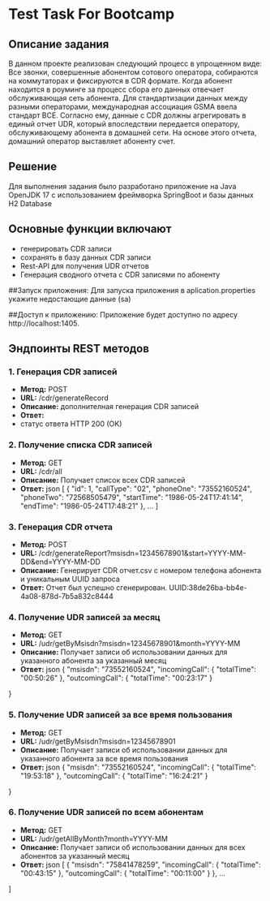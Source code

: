 # Test Task For Bootcamp

## Описание задания
В данном проекте реализован следующий процесс в упрощенном виде:
Все звонки, совершенные абонентом сотового оператора, собираются на коммутаторах и фиксируются в CDR формате. 
Когда абонент находится в роуминге за процесс сбора его данных отвечает обслуживающая сеть абонента. 
Для стандартизации данных между разными операторами, международная ассоциация GSMA ввела стандарт BCE. 
Согласно ему, данные с CDR должны агрегировать в единый отчет UDR, который впоследствии передается оператору, обслуживающему абонента в домашней сети. 
На основе этого отчета, домашний оператор выставляет абоненту счет.

## Решение
Для выполнения задания было разработано приложение на Java OpenJDK 17 с использованием фреймворка SpringBoot и базы данных H2 Database 

## Основные функции включают
- генерировать CDR записи
- сохранять в базу данных CDR записи
- Rest-API для получения UDR отчетов 
- Генерация сводного отчета с CDR записями по абоненту


##Запуск приложения:
Для запуска приложения в aplication.properties укажите недостающие данные (sa)
   

##Доступ к приложению:
Приложение будет доступно по адресу http://localhost:1405.

## Эндпоинты REST методов
### 1. Генерация CDR записей
- **Метод:** POST
- **URL:** /cdr/generateRecord
- **Описание:** дополнителная генерация CDR записей
- **Ответ:**
- статус ответа HTTP 200 (OK)

### 2. Получение списка CDR записей
- **Метод:** GET
- **URL:** /cdr/all
- **Описание:** Получает список всех CDR записей 
- **Ответ:**
json
[
    {
        "id": 1,
        "callType": "02",
        "phoneOne": "73552160524",
        "phoneTwo": "72568505479",
        "startTime": "1986-05-24T17:41:14",
        "endTime": "1986-05-24T17:48:21"
    },
    ...
]

### 3. Генерация CDR отчета
- **Метод:** POST
- **URL:** /cdr/generateReport?msisdn=12345678901&start=YYYY-MM-DD&end=YYYY-MM-DD
- **Описание:** Генерирует CDR отчет.csv с номером телефона абонента и уникальным UUID запроса
- **Ответ:**
Отчет был успешно сгенерирован. UUID:38de26ba-bb4e-4a08-878d-7b5a832c8444

### 4. Получение UDR записей за месяц
- **Метод:** GET
- **URL:** /udr/getByMsisdn?msisdn=12345678901&month=YYYY-MM
- **Описание:** Получает записи об использовании данных для указанного абонента за указанный месяц
- **Ответ:**
json
{
    "msisdn": "73552160524",
    "incomingCall": {
        "totalTime": "00:50:26"
    },
    "outcomingCall": {
        "totalTime": "00:23:17"
    }

}


### 5. Получение UDR записей за все время пользования
- **Метод:** GET
- **URL:** /udr/getByMsisdn?msisdn=12345678901
- **Описание:** Получает записи об использовании данных для указанного абонента за все время пользования
- **Ответ:**
json
{
    "msisdn": "73552160524",
    "incomingCall": {
        "totalTime": "19:53:18"
    },
    "outcomingCall": {
        "totalTime": "16:24:21"
    }

}

### 6. Получение UDR записей по всем абонентам 
- **Метод:** GET
- **URL:** /udr/getAllByMonth?month=YYYY-MM
- **Описание:** Получает записи об использовании данных для всех абонентов за указанный месяц
- **Ответ:**
json
[
    {
        "msisdn": "75841478259",
        "incomingCall": {
            "totalTime": "00:43:15"
        },
        "outcomingCall": {
            "totalTime": "00:11:00"
        }
    },
    ...

]
